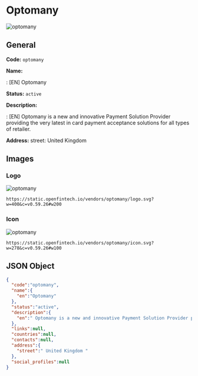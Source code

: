 
# Optomany 
![optomany](https://static.openfintech.io/vendors/optomany/logo.svg?w=400&c=v0.59.26#w200)  

## General 
 
**Code:** `optomany` 
 
**Name:** 
 
:	[EN] Optomany 
 
**Status:** `active` 
 
**Description:** 
 
: [EN]  Optomany is a new and innovative Payment Solution Provider providing the very latest in card payment acceptance solutions for all types of retailer.  
 
**Address:** 
street:  United Kingdom  

## Images 

### Logo 
 
![optomany](https://static.openfintech.io/vendors/optomany/logo.svg?w=400&c=v0.59.26#w200)  

```
https://static.openfintech.io/vendors/optomany/logo.svg?w=400&c=v0.59.26#w200
```  

### Icon 
 
![optomany](https://static.openfintech.io/vendors/optomany/icon.svg?w=278&c=v0.59.26#w100)  

```
https://static.openfintech.io/vendors/optomany/icon.svg?w=278&c=v0.59.26#w100
```  

## JSON Object 

```json
{
  "code":"optomany",
  "name":{
    "en":"Optomany"
  },
  "status":"active",
  "description":{
    "en":" Optomany is a new and innovative Payment Solution Provider providing the very latest in card payment acceptance solutions for all types of retailer. "
  },
  "links":null,
  "countries":null,
  "contacts":null,
  "address":{
    "street":" United Kingdom "
  },
  "social_profiles":null
}
```  
